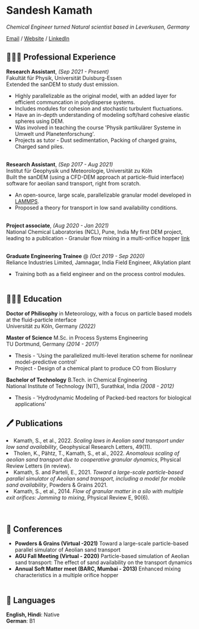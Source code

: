 # Sandesh Kamath

_Chemical Engineer turned Natural scientist based in Leverkusen, Germany_ <br>

[Email](mailto:sandeshkamath4sk@gmail.com) / [Website](https://sandkam.github.io/) / [LinkedIn](https://www.linkedin.com/in/sandesh-kamath-53795124/)

## 👩🏼‍💻 Professional Experience

**Research Assistant**, _(Sep 2021 - Present)_ <br>
Fakultät für Physik, Universität Duisburg-Essen <br>
Extended the sanDEM to study dust emission.
  - Highly parallelizable as the original model, with an added layer for efficient communcation in polydisperse systems.
  - Includes modules for cohesion and stochastic turbulent fluctuations.
  - Have an in-depth understanding of modeling soft/hard cohesive elastic spheres using DEM.
  - Was involved in teaching the course 'Physik partikulärer Systeme in Umwelt und Planetenforschung'.
  - Projects as tutor - Dust sedimentation, Packing of charged grains, Charged sand piles.
<br><br>

**Research Assistant**, _(Sep 2017 - Aug 2021)_ <br>
Institut für Geophysik und Meteorologie, Universität zu Köln <br>
Built the sanDEM (using a CFD-DEM approach at particle-fluid interface) software for aeolian sand transport, right from scratch.
  - An open-source, large scale, parallelizable granular model developed in [LAMMPS](https://www.lammps.org/).
  - Proposed a theory for transport in low sand availability conditions.
<br><br>

**Project associate**, _(Aug 2020 - Jan 2021)_ <br>
National Chemical Laboratories (NCL), Pune, India
My first DEM project, leading to a publication - Granular flow mixing in a multi-orifice hopper [link](https://journals.aps.org/pre/abstract/10.1103/PhysRevE.90.062206)
<br><br>

**Graduate Engineering Trainee** @ _(Oct 2019 - Sep 2020)_ <br>
Reliance Industries Limited, Jamnagar, India
Field Engineer, Alkylation plant
  - Training both as a field engineer and on the process control modules.
    <br><br>
    
## 👩🏼‍🎓 Education

**Doctor of Philisophy** in Meteorology, with a focus on particle based models at the fluid-particle interface<br>
Universität zu Köln, Germany _(2022)_ <br>

**Master of Science** M.Sc. in Process Systems Engineering<br>
TU Dortmund, Germany _(2014 - 2017)_
  - Thesis - 'Using the parallelized multi-level iteration scheme for nonlinear model-predictive control'
  - Project - Design of a chemical plant to produce CO from Bioslurry

**Bachelor of Technology** B.Tech. in Chemical Engineering<br>
National Institute of Technology (NIT), Surathkal, India _(2008 - 2012)_
  - Thesis - 'Hydrodynamic Modeling of Packed-bed reactors for biological applications'

## 🖊️ Publications
<li> Kamath, S., et al., 2022. <em>Scaling laws in Aeolian sand transport under low sand availability</em>, Geophysical Research Letters, 49(11).</li>
<li> Tholen, K., Pähtz, T., Kamath, S., et al., 2022. <em>Anomalous scaling of aeolian sand transport due to cooperative granular dynamics</em>, Physical Review Letters (in review).</li>
<li> Kamath, S. and Parteli, E., 2021. <em>Toward a large-scale particle-based parallel simulator of Aeolian sand transport, including a model for mobile sand availability</em>, Powders & Grains 2021. </li>
<li> Kamath, S., et al., 2014. <em>Flow of granular matter in a silo with multiple exit orifices: Jamming to mixing</em>, Physical Review E, 90(6). </li>
<br> <br>

## 🎤 Conferences
- **Powders & Grains (Virtual -2021)** Toward a large-scale particle-based parallel simulator of Aeolian sand transport<br>
- **AGU Fall Meeting (Virtual - 2020)** Particle-based simulation of Aeolian sand transport: The effect of sand availability on the transport dynamics<br>
- **Annual Soft Matter meet (BARC, Mumbai - 2013)** Enhanced mixing characteristics in a multiple orifice hopper
<br> <br>


## 💬 Languages
**English, Hindi**: Native <br>
**German**: B1
<br><br>
